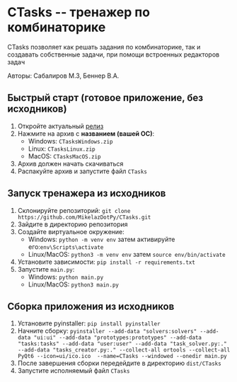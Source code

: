 # CTasks -- тренажер по комбинаторике
CTasks позволяет как решать задания по комбинаторике, так и создавать собственные задачи, при помощи встроенных редакторов задач

Авторы: Сабалиров М.З, Беннер В.А.

## Быстрый старт (готовое приложение, без исходников)
1. Откройте актуальный [релиз](https://github.com/MikelazDotPy/CTasks/releases/tag/v1.1)
2. Нажмите на архив с **названием (вашей ОС)**:
    - Windows: `CTasksWindows.zip`
    - Linux: `CTasksLinux.zip`
    - MacOS: `CTasksMacOS.zip`
3. Архив должен начать скачиваться
4. Распакуйте архив и запустите файл `CTasks`

## Запуск тренажера из исходников
1. Склонируйте репозиторий: `git clone https://github.com/MikelazDotPy/CTasks.git`
2. Зайдите в директорию репозитория
3. Создайте виртуальное окружение:
    - Windows: `python -m venv env`
        затем активируйте его:`env\Scripts\activate`
    - Linux/MacOS: `python3 -m venv env`
        затем `source env/bin/activate`
4. Установите зависимости: `pip install -r requirements.txt`
5. Запустите `main.py`:
    - Windows: `python main.py`
    - Linux/MacOS: `python3 main.py`

## Сборка приложения из исходников
1. Установите pyinstaller: `pip install pyinstaller`
2. Начните сборку: `pyinstaller --add-data "solvers:solvers" --add-data "ui:ui" --add-data "prototypes:prototypes" --add-data "tasks:tasks" --add-data "user:user" --add-data "task_solver.py:." --add-data "tasks_creator.py:." --collect-all ortools --collect-all PyQt6 --icon=ui/ico.ico  --name=CTasks --windowed --onedir main.py`
3. После завершения сборки передейдите в директорию `dist/CTasks`
4. Запустите исполняемый файл `CTasks` 